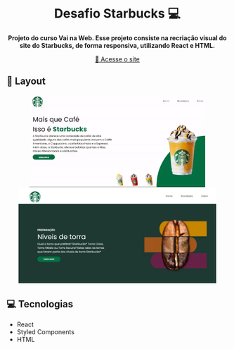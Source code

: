 <h1 align="center" style="font-weight: bold;">Desafio Starbucks 💻</h1>


<p align="center">
    <b>Projeto do curso Vai na Web. Esse projeto consiste na recriação visual do site do Starbucks, de forma responsiva, utilizando React e HTML.</b>
</p>

<p align="center">
     <a href="https://desafio-starbucks-leticia-magalhaes.vercel.app/">📱 Acesse o site</a>
</p>

<h2 id="layout">🎨 Layout</h2>

<p align="center">
    <img src="src/assets/main_page.gif" alt="Main Page" width="400px">
    <img src="src/assets/news-page.jpg" alt="News Page" width="450px">
</p>

<h2 id="technologies">💻 Tecnologias</h2>

- React
- Styled Components
- HTML

